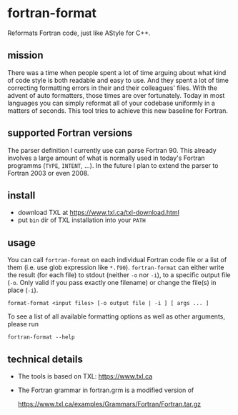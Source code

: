 # fortran-format
Reformats Fortran code, just like AStyle for C++.

## mission

There was a time when people spent a lot of time arguing about what kind of code style is both readable and easy to use. And they spent a lot of time correcting formatting errors in their and their colleagues' files. With the advent of auto formatters, those times are over fortunately. Today in most languages you can simply reformat all of your codebase uniformly in a matters of seconds.
This tool tries to achieve this new baseline for Fortran.

## supported Fortran versions

The parser definition I currently use can parse Fortran 90. This already involves a large amount of what is normally used in today's Fortran programms (`TYPE`, `INTENT`, ...). In the future I plan to extend the parser to Fortran 2003 or even 2008.

## install

- download TXL at https://www.txl.ca/txl-download.html
- put `bin` dir of TXL installation into your `PATH`
	
## usage

You can call `fortran-format` on each individual Fortran code file or a list of them (i.e. use glob expression like `*.f90`). `fortran-format` can either write the result (for each file) to stdout (neither `-o` nor `-i`), to a specific output file (`-o`. Only valid if you pass exactly one filename) or change the file(s) in place (`-i`).

	format-format <input files> [-o output file | -i ] [ args ... ]

To see a list of all available formatting options as well as other arguments, please run 

	fortran-format --help

## technical details
	
- The tools is based on TXL: https://www.txl.ca
- The Fortran grammar in fortran.grm is a modified version of 

	https://www.txl.ca/examples/Grammars/Fortran/Fortran.tar.gz
